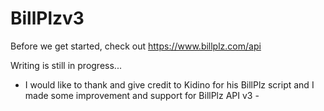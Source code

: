 # BillPlzv3

Before we get started, check out https://www.billplz.com/api

Writing is still in progress...

- I would like to thank and give credit to Kidino for his BillPlz script and I made some improvement and support for BillPlz API v3 -

